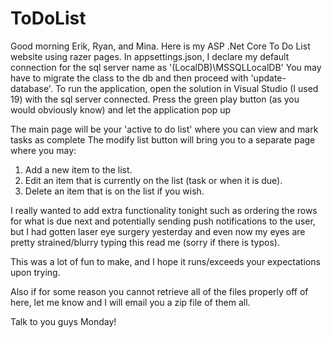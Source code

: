 # ToDoList

Good morning Erik, Ryan, and Mina. Here is my ASP .Net Core To Do List website using razer pages. 
In appsettings.json, I declare my default connection for the sql server name as '(LocalDB)\\MSSQLLocalDB'
You may have to migrate the class to the db and then proceed with 'update-database'.
To run the application, open the solution in Visual Studio (I used 19) with the sql server connected.
Press the green play button (as you would obviously know) and let the application pop up

The main page will be your 'active to do list' where you can view and mark tasks as complete
The modify list button will bring you to a separate page where you may:
  1) Add a new item to the list.
  2) Edit an item that is currently on the list (task or when it is due).
  3) Delete an item that is on the list if you wish.
  
I really wanted to add extra functionality tonight such as ordering the rows for what is due next
and potentially sending push notifications to the user, but I had gotten laser eye surgery yesterday
and even now my eyes are pretty strained/blurry typing this read me (sorry if there is typos).

This was a lot of fun to make, and I hope it runs/exceeds your expectations upon trying. 

Also if for some reason you cannot retrieve all of the files properly off of here,
let me know and I will email you a zip file of them all.

Talk to you guys Monday! 
